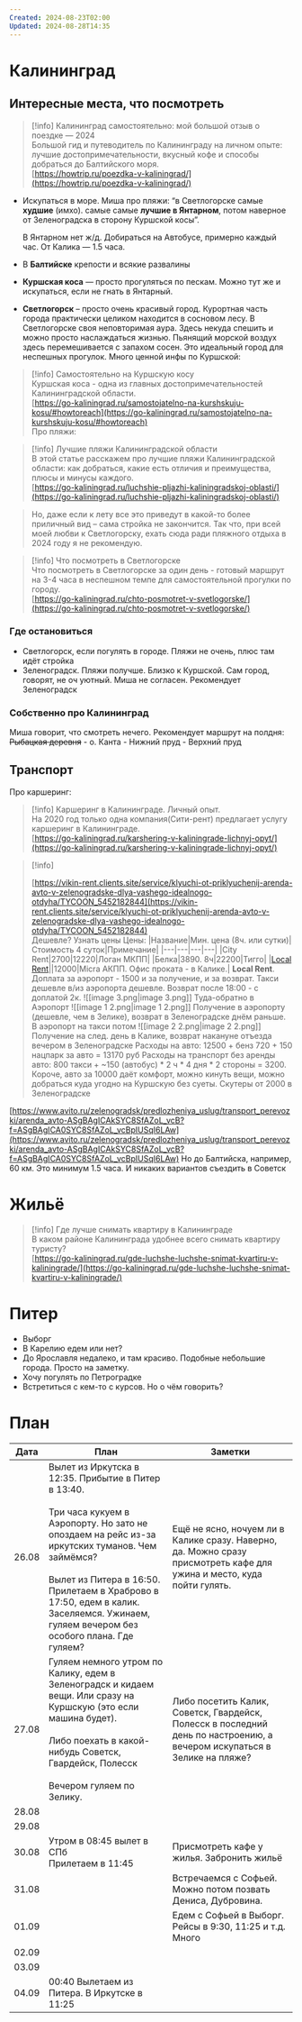 ```yaml
---
Created: 2024-08-23T02:00
Updated: 2024-08-28T14:35
---
```

# Калининград
## Интересные места, что посмотреть

> [!info] Калининград самостоятельно: мой большой отзыв о поездке — 2024  
> Большой гид и путеводитель по Калининграду на личном опыте: лучшие достопримечательности, вкусный кофе и способы добраться до Балтийского моря.  
> [https://howtrip.ru/poezdka-v-kaliningrad/](https://howtrip.ru/poezdka-v-kaliningrad/)  
- Искупаться в море. Миша про пляжи: “в Светлогорске самые **худшие** (имхо). самые самые **лучшие в Янтарном**, потом наверное от Зеленоградска в сторону Куршской косы”.  
      
    В Янтарном нет ж/д. Добираться на Автобусе, примерно каждый час. От Калика — 1.5 часа.  
    
- В **Балтийске** крепости и всякие развалины
- **Куршская коса** — просто прогуляться по пескам. Можно тут же и искупаться, если не гнать в Янтарный.
- **Светлогорск** – просто очень красивый город. Курортная часть города практически целиком находится в сосновом лесу. В Светлогорске своя неповторимая аура. Здесь некуда спешить и можно просто наслаждаться жизнью. Пьянящий морской воздух здесь перемешивается с запахом сосен. Это идеальный город для неспешных прогулок.
Много ценной инфы по Куршской:  
  

> [!info] Самостоятельно на Куршскую косу  
> Куршская коса - одна из главных достопримечательностей Калининградской области.  
> [https://go-kaliningrad.ru/samostojatelno-na-kurshskuju-kosu/#howtoreach](https://go-kaliningrad.ru/samostojatelno-na-kurshskuju-kosu/#howtoreach)  
Про пляжи:

> [!info] Лучшие пляжи Калининградской области  
> В этой статье расскажем про лучшие пляжи Калининградской области: как добраться, какие есть отличия и преимущества, плюсы и минусы каждого.  
> [https://go-kaliningrad.ru/luchshie-pljazhi-kaliningradskoj-oblasti/](https://go-kaliningrad.ru/luchshie-pljazhi-kaliningradskoj-oblasti/)  

> Но, даже если к лету все это приведут в какой-то более приличный вид – сама стройка не закончится. Так что, при всей моей любви к Светлогорску, ехать сюда ради пляжного отдыха в 2024 году я не рекомендую.

> [!info] Что посмотреть в Светлогорске  
> Что посмотреть в Светлогорске за один день - готовый маршрут на 3-4 часа в неспешном темпе для самостоятельной прогулки по городу.  
> [https://go-kaliningrad.ru/chto-posmotret-v-svetlogorske/](https://go-kaliningrad.ru/chto-posmotret-v-svetlogorske/)  
### Где остановиться
- Светлогорск, если погулять в городе. Пляжи не очень, плюс там идёт стройка
- Зеленоградск. Пляжи получше. Близко к Куршской. Сам город, говорят, не оч уютный. Миша не согласен. Рекомендует Зеленоградск
### Собственно про Калининград
Миша говорит, что смотреть нечего. Рекомендует маршрут на полдня:
~~Рыбацкая деревня~~ - о. Канта - Нижний пруд - Верхний пруд
## Транспорт
Про каршеринг:

> [!info] Каршеринг в Калининграде. Личный опыт.  
> На 2020 год только одна компания(Сити-рент) предлагает услугу каршеринг в Калининграде.  
> [https://go-kaliningrad.ru/karshering-v-kaliningrade-lichnyj-opyt/](https://go-kaliningrad.ru/karshering-v-kaliningrade-lichnyj-opyt/)  

> [!info]  
>  
> [https://vikin-rent.clients.site/service/klyuchi-ot-priklyuchenij-arenda-avto-v-zelenogradske-dlya-vashego-idealnogo-otdyha/TYCOON_5452182844](https://vikin-rent.clients.site/service/klyuchi-ot-priklyuchenij-arenda-avto-v-zelenogradske-dlya-vashego-idealnogo-otdyha/TYCOON_5452182844)  
Дешевле? Узнать цены
Цены:
|Название|Мин. цена (8ч. или сутки)|Стоимость 4 суток|Примечание|
|---|---|---|---|
|City Rent|2700|12220|Логан МКПП|
|Белка|3890. 8ч|22200|Тигго|
|[Local Rent](https://localrent.com/ru/russia/cars/nissan-micra/?car_id=61567&pc=KALININGRAD&dc=KALININGRAD&pd=26-08-24T10%3A00&dd=30-08-24T10%3A00&dropoff_city_id=77441&dropoff_date=2024-08-30T10%3A00&pickup_city_id=77441&pickup_date=2024-08-26T10%3A00&r=634&trace_id=65a16c45508c43c1a5c1a05284-83248&search_id=1c8f84422ca46305ef929c4b19071c31&filterId=lf_1i5to58ah&extras%5B0%5D=13&dropoff_place_id=41460&pickup_place_id=41460)||12000|Micra АКПП. Офис проката - в Калике.|
**Local Rent**. Доплата за аэропорт - 1500 и за получение, и за возврат. Такси дешевле в/из аэропорта дешевле. Возврат после 18:00 - с доплатой 2к.
![[image 3.png|image 3.png]]
Туда-обратно в Аэропорт
![[image 1 2.png|image 1 2.png]]
Получение в аэропорту (дешевле, чем в Зелике), возврат в Зеленоградске днём раньше. В аэропорт на такси потом
![[image 2 2.png|image 2 2.png]]
Получение на след. день в Калике, возврат накануне отъезда вечером в Зеленоградске
Расходы на авто: 12500 + бенз 720 + 150 нацпарк за авто = 13170 руб
Расходы на транспорт без аренды авто: 800 такси + ~150 (автобус) * 2 ч * 4 дня * 2 стороны = 3200.
Короче, авто за 10000 даёт комфорт, можно кинуть вещи, можно добраться куда угодно на Куршскую без суеты.
Скутеры от 2000 в Зеленоградске  
  
[https://www.avito.ru/zelenogradsk/predlozheniya_uslug/transport_perevozki/arenda_avto-ASgBAgICAkSYC8SfAZoL_vcB?f=ASgBAgICA0SYC8SfAZoL_vcBpIUSqI6LAw](https://www.avito.ru/zelenogradsk/predlozheniya_uslug/transport_perevozki/arenda_avto-ASgBAgICAkSYC8SfAZoL_vcB?f=ASgBAgICA0SYC8SfAZoL_vcBpIUSqI6LAw)
Но до Балтийска, например, 60 км. Это минимум 1.5 часа. И никаких вариантов съездить в Советск
# Жильё

> [!info] Где лучше снимать квартиру в Калининграде  
> В каком районе Калининграда удобнее всего снимать квартиру туристу?  
> [https://go-kaliningrad.ru/gde-luchshe-luchshe-snimat-kvartiru-v-kaliningrade/](https://go-kaliningrad.ru/gde-luchshe-luchshe-snimat-kvartiru-v-kaliningrade/)  
# Питер
- Выборг
- В Карелию едем или нет?
- До Ярославля недалеко, и там красиво. Подобные небольшие города. Просто на заметку.
- Хочу погулять по Петроградке
- Встретиться с кем-то с курсов. Но о чём говорить?
# План
|Дата|План|Заметки|
|---|---|---|
|26.08|Вылет из Иркутска в 12:35. Прибытие в Питер в 13:40.  <br>  <br>Три часа кукуем в Аэропорту. Но зато не опоздаем на рейс из-за иркутских туманов. Чем займёмся?  <br>  <br>Вылет из Питера в 16:50.  <br>Прилетаем в Храброво в 17:50, едем в калик. Заселяемся. Ужинаем, гуляем вечером без особого плана. Где гуляем?|Ещё не ясно, ночуем ли в Калике сразу. Наверно, да. Можно сразу присмотреть кафе для ужина и место, куда пойти гулять.|
|27.08|Гуляем немного утром по Калику, едем в Зеленоградск и кидаем вещи. Или сразу на Куршскую (это если машина будет).  <br>  <br>Либо поехать в какой-нибудь Советск, Гвардейск, Полесск  <br>  <br>Вечером гуляем по Зелику.|Либо посетить Калик, Советск, Гвардейск, Полесск в последний день по настроению, а вечером искупаться в Зелике на пляже?|
|28.08|||
|29.08|||
|30.08|Утром в 08:45 вылет в СПб  <br>Прилетаем в 11:45|Присмотреть кафе у жилья. Забронить жильё|
|31.08||Встречаемся с Софьей. Можно потом позвать Дениса, Дубровина.|
|01.09||Едем с Софьей в Выборг.  <br>Рейсы в 9:30, 11:25 и т.д. Много|
|02.09|||
|03.09|||
|04.09|00:40 Вылетаем из Питера. В Иркутске в 11:25||